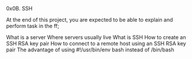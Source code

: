 0x0B. SSH

At the end of this project, you are expected to be able to explain and perform task in the ff;

What is a server
Where servers usually live
What is SSH
How to create an SSH RSA key pair
How to connect to a remote host using an SSH RSA key pair
The advantage of using #!/usr/bin/env bash instead of /bin/bash
